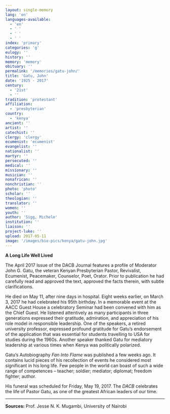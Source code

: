```yaml
---
layout: single-memory
lang: 'en'
languages-available:
  - 'en'
  - ' '
  - ' '
  - ' '
index: 'primary'
categories: 'g'
eulogy: ''
history: ''
memory: 'memory'
obituary: ''
permalink: '/memories/gatu-john/'
title: 'Gatu, John'
date: '1925 - 2017'
century:
  - '21st'
  - ''                    
tradition: 'protestant'                       
affiliation:
  - 'presbyterian'
country:
  - 'kenya'
ancient: ''
artist: ''
catechist: ''
clergy: 'clergy'
ecumenist: 'ecumenist'
evangelist: ''
nationalist: ''
martyr: ''
persecuted: ''
medical: ''
missionary: ''
musician: ''
nonafrican: ''
nonchristian: ''
photo: 'photo'
scholar: ''
theologian: ''
translator: ''
women: ''
youth: ''
author: 'Sigg, Michele'
institution: ''
liaison: ''
project-luke: ''
upload: 2017-05-11
image: '/images/bio-pics/kenya/gatu-john.jpg'
---
```

**A Long Life Well Lived** 

The April 2017 Issue of the DACB Journal features a profile of Moderator John G. Gatu, the veteran Kenyan Presbyterian Pastor, Revivalist, Ecumenist, Peacemaker, Counselor, Poet, Orator. Prior to publication he had carefully read and approved the text, approved the facts therein, with subtle clarifications.

He died on May 11, after nine days in hospital. Eight weeks earlier, on March 3, 2017 he had celebrated his 95th birthday. In a memorable event at the AACC Guest House a celebratory Seminar had been convened with him as the Chief Guest. He listened attentively as many participants in three generations expressed their gratitude, admiration, and appreciation of his role model in responsible leadership. One of the speakers, a retired university professor, expressed profound gratitude for Gatu’s endorsement of the application that was essential for students travelling to USA for studies during the 1960s. Another speaker thanked Gatu for mediatory leadership at various times when Kenya was politically polarized.

Gatu’s Autobiography _Fan Into Flame_ was published a few weeks ago. It contains lucid pieces of his recollection of events he considered most significant in his long life. Few people in the world can boast of such a wide range of competences – teacher; soldier; mediator; diplomat; freedom fighter; author.

His funeral was scheduled for Friday, May 19, 2017. The _DACB_ celebrates the life of Pastor Gatu, as one of the greatest African leaders of our time.

* * *

**Sources:** Prof. Jesse N. K. Mugambi, University of Nairobi
